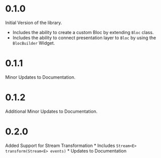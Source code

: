 # 0.1.0
 Initial Version of the library. 
   * Includes the ability to create a custom Bloc by extending `Bloc` class.
   * Includes the ability to connect presentation layer to `Bloc` by using the `BlocBuilder` Widget.

# 0.1.1
  Minor Updates to Documentation.

# 0.1.2
  Additional Minor Updates to Documentation.

# 0.2.0
  Added Support for Stream Transformation
    * Includes `Stream<E> transform(Stream<E> events)`
    * Updates to Documentation